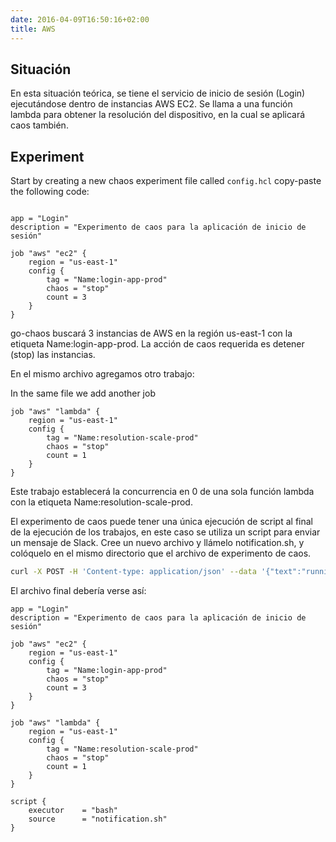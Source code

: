 ```yaml
---
date: 2016-04-09T16:50:16+02:00
title: AWS 
---
```


## Situación
En esta situación teórica, se tiene el servicio de inicio de sesión (Login) ejecutándose dentro de instancias AWS EC2. Se llama a una función lambda para obtener la resolución del dispositivo, en la cual se aplicará caos también.

## Experiment

Start by creating a new chaos experiment file called `config.hcl` 
copy-paste the following code:
```HCL

app = "Login"
description = "Experimento de caos para la aplicación de inicio de sesión"

job "aws" "ec2" {
    region = "us-east-1"
    config {
        tag = "Name:login-app-prod" 
        chaos = "stop"              
        count = 3                   
    }
}
```

go-chaos buscará 3 instancias de AWS en la región us-east-1 con la etiqueta Name:login-app-prod. La acción de caos requerida es detener (stop) las instancias.

En el mismo archivo agregamos otro trabajo:

In the same file we add another job

```HCL
job "aws" "lambda" {
    region = "us-east-1"
    config {
        tag = "Name:resolution-scale-prod" 
        chaos = "stop"              
        count = 1                   
    }
}
```
Este trabajo establecerá la concurrencia en 0 de una sola función lambda con la etiqueta Name:resolution-scale-prod.

El experimento de caos puede tener una única ejecución de script al final de la ejecución de los trabajos, en este caso se utiliza un script para enviar un mensaje de Slack. Cree un nuevo archivo y llámelo notification.sh, y colóquelo en el mismo directorio que el archivo de experimento de caos.

```bash
curl -X POST -H 'Content-type: application/json' --data '{"text":"running chaos experiment, please be attentive!"}' <WEBHOOK>
```
El archivo final debería verse así:

```HCL
app = "Login"
description = "Experimento de caos para la aplicación de inicio de sesión"

job "aws" "ec2" {
    region = "us-east-1"
    config {
        tag = "Name:login-app-prod" 
        chaos = "stop"              
        count = 3                   
    }
}

job "aws" "lambda" {
    region = "us-east-1"
    config {
        tag = "Name:resolution-scale-prod" 
        chaos = "stop"              
        count = 1                   
    }
}

script {
    executor    = "bash"
    source      = "notification.sh" 
}
```